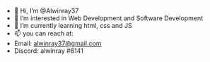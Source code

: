 - 👋 Hi, I’m @Alwinray37
- 👀 I’m interested in Web Development and Software Development
- 🌱 I’m currently learning html, css and JS
- 📫 you can reach at:
 - Email: alwinray37@gmail.com
 - Discord: alwinray #6141
      

<!---
Alwinray37/Alwinray37 is a ✨ special ✨ repository because its `README.md` (this file) appears on your GitHub profile.
You can click the Preview link to take a look at your changes.
--->
